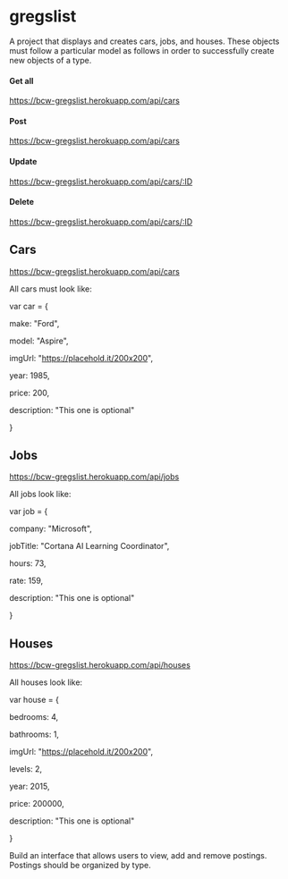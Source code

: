 # gregslist

A project that displays and creates cars, jobs, and houses.
These objects must follow a particular model as follows in order to successfully create new objects of a type.

#### Get all
https://bcw-gregslist.herokuapp.com/api/cars

#### Post
https://bcw-gregslist.herokuapp.com/api/cars

#### Update
https://bcw-gregslist.herokuapp.com/api/cars/:ID

#### Delete
https://bcw-gregslist.herokuapp.com/api/cars/:ID

## Cars

https://bcw-gregslist.herokuapp.com/api/cars

All cars must look like: 

var car = {

  make: "Ford",
  
  model: "Aspire",
  
  imgUrl: "https://placehold.it/200x200",
  
  year: 1985,
  
  price: 200,
  
  description: "This one is optional"

}

## Jobs

https://bcw-gregslist.herokuapp.com/api/jobs

All jobs look like:

var job = {

company: "Microsoft",

jobTitle: "Cortana AI Learning Coordinator",

hours: 73,

rate: 159,

description: "This one is optional"

}

## Houses

https://bcw-gregslist.herokuapp.com/api/houses

All houses look like:

var house = {

bedrooms: 4,

bathrooms: 1,

imgUrl: "https://placehold.it/200x200",

levels: 2,

year: 2015,

price: 200000,

description: "This one is optional"

}

Build an interface that allows users to view, add and remove postings. Postings should be organized by type.